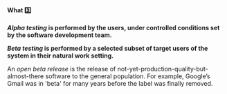 <div id="title">

#### What :three:

</div>

<div id="body">

**_Alpha testing_ is performed by the users, under controlled conditions set by the software development team.**

**_Beta testing_ is performed by a selected subset of target users of the system in their natural work setting.**

An _open beta release_ is the release of not-yet-production-quality-but-almost-there software to the general population.  For example, Google’s Gmail was in 'beta' for many years before the label was finally removed.

</div>

<div id="extras">
</div>
